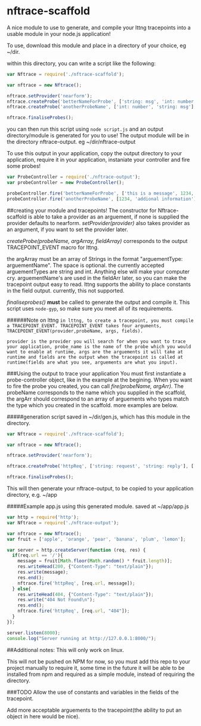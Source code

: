 # nftrace-scaffold

A nice module to use to generate, and compile your lttng tracepoints into a usable module in your node.js application!

To use, download this module and place in a directory of your choice, eg ~/dir.

within this directory, you can write a script like the following:

```javascript
var Nftrace = require('./nftrace-scaffold');

var nftrace = new Nftrace();

nftrace.setProvider('nearform');
nftrace.createProbe('betterNameForProbe', ['string: msg', 'int: number', 'string: extra'], ['msg', 'number', 'extra']);
nftrace.createProbe('anotherProbeName', ['int: number', 'string: msg'], ['number', 'msg']);

nftrace.finaliseProbes();
```
you can then run this script using ``node script.js`` and an output directory/module is generated for you to use! The output module will be in the directory nftrace-output. eg ~/dir/nftrace-output

To use this output in your application, copy the output directory to your application, require it in your application, instaniate your controller and fire some probes!

```javascript
var ProbeController = require('./nftrace-output');
var probeController = new ProbeController();

probeController.fire('betterNameForProbe', ['this is a message', 1234, 'addional information']);
probeController.fire('anotherProbeName', [1234, 'addional information']);
```

##creating your module and tracepoints!
The constructor for Nftrace-scaffold is able to take a provider as an arguement, if none is supplied the provider defaults to nearform. *setProvider(provider)* also takes provider as an argument, if you want to set the provider later.

*createProbe(probeName, argArray, fieldArray)* corresponds to the output TRACEPOINT_EVENT macro for lttng.

the argArray must be an array of Strings in the format "arguementType: arguementName". The space is optional.
the currently accepted arguementTypes are string and int. Anything else will make your computer cry.
arguementName's are used in the fieldArr later, so you can make the tracepoint output easy to read. lttng supports the ability to place constants in the field output. currently, this not supported.

*finaliseprobes()* **must** be called to generate the output and compile it. This script uses `node-gyp`, so make sure you meet all of its requirements. 

######Note on lttng
`in lttng, to create a tracepoint, you must compile a TRACEPOINT_EVENT.
TRACEPOINT_EVENT takes four arguments,
TRACEPOINT_EVENT(provider,probeName, args, fields).`

`provider is the provider you will search for when you want to trace your application, probe_name is the name of the probe which you would want to enable at runtime, args are the arguements it will take at runtime and fields are the output when the tracepoint is called at runtime(fields are what you see, arguements are what you input).`

###Using the output to trace your application
You must first instantiate a probe-controller object, like in the example at the begining.
When you want to fire the probe you created, you can call
*fire(probeName, argArr)*.
The probeName corresponds to the name which you supplied in the scaffold, the argArr should correspond to an array of arguements who types match the type which you created in the scaffold. 
more examples are below.

#####generation script saved in ~/dir/gen.js, which has this module in the directory.
```javascript
var Nftrace = require('./nftrace-scaffold');

var nftrace = new Nftrace();

nftrace.setProvider('nearform');

nftrace.createProbe('httpReq', ['string: request', 'string: reply'], ['request', 'reply']);

nftrace.finaliseProbes();
```

This will then generate your nftrace-output, to be copied to your application directory, e.g. ~/app

#####Example app.js using this generated module. saved at ~/app/app.js
```javascript
var http = require('http');
var Nftrace = require('./nftrace-output');

var nftrace = new Nftrace();
var fruit = ['apple', 'orange', 'pear', 'banana', 'plum', 'lemon'];

var server = http.createServer(function (req, res) {
  if(req.url == '/'){
    message = fruit[Math.floor(Math.random() * fruit.length)];
    res.writeHead(200, {"Content-Type": "text/plain"});
    res.write(message);
    res.end();
    nftrace.fire('httpReq', [req.url, message]);
  } else{
    res.writeHead(404, {"Content-Type": "text/plain"});
    res.write("404 Not Found\n");
    res.end();
    nftrace.fire('httpReq', [req.url, "404"]);
  }
});

server.listen(8000);
console.log("Server running at http://127.0.0.1:8000/");
```
##Additional notes:
This will only work on linux.

This will not be pushed on NPM for now, so you must add this repo to your project manually to require it, some time in the future it will be able to be installed from npm and required as a simple module, instead of requiring the directory.

###TODO
Allow the use of constants and variables in the fields of the tracepoint.

Add more acceptable arguements to the tracepoint(the ability to put an object in here would be nice).
